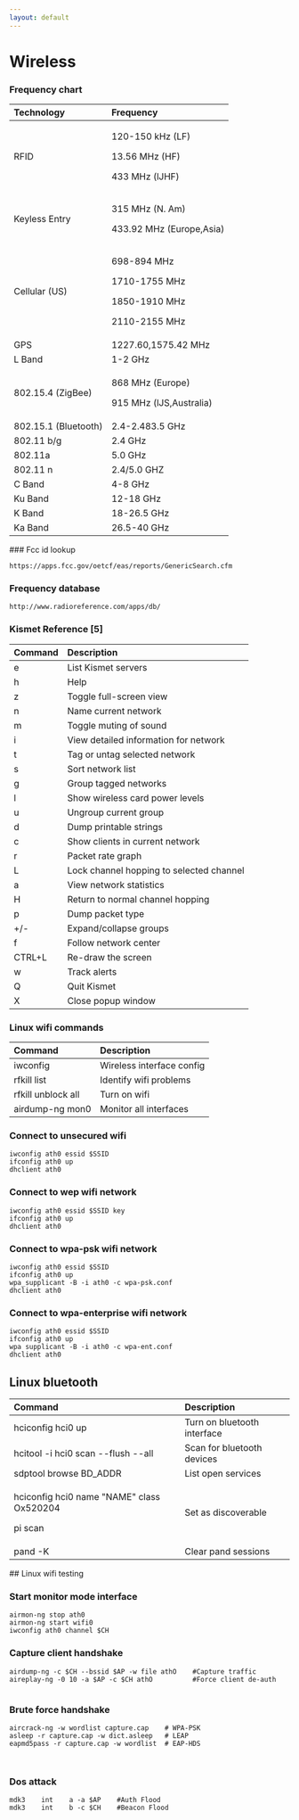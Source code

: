 ```yaml
---
layout: default
---
```


# Wireless

### Frequency chart

<table>
  <thead>
    <tr>
      <th style="text-align:left"><b>Technology</b>
      </th>
      <th style="text-align:left"><b>Frequency</b>
      </th>
    </tr>
  </thead>
  <tbody>
    <tr>
      <td style="text-align:left">RFID</td>
      <td style="text-align:left">
        <p>120-150 kHz (LF)</p>
        <p>13.56 MHz (HF)</p>
        <p>433 MHz (lJHF)</p>
      </td>
    </tr>
    <tr>
      <td style="text-align:left">Keyless Entry</td>
      <td style="text-align:left">
        <p>315 MHz (N. Am)</p>
        <p>433.92 MHz (Europe,Asia)</p>
      </td>
    </tr>
    <tr>
      <td style="text-align:left">Cellular (US)</td>
      <td style="text-align:left">
        <p>698-894 MHz</p>
        <p>1710-1755 MHz</p>
        <p>1850-1910 MHz</p>
        <p>2110-2155 MHz</p>
      </td>
    </tr>
    <tr>
      <td style="text-align:left">GPS</td>
      <td style="text-align:left">1227.60,1575.42 MHz</td>
    </tr>
    <tr>
      <td style="text-align:left">L Band</td>
      <td style="text-align:left">1-2 GHz</td>
    </tr>
    <tr>
      <td style="text-align:left">802.15.4 (ZigBee)</td>
      <td style="text-align:left">
        <p>868 MHz (Europe)</p>
        <p>915 MHz (lJS,Australia)</p>
      </td>
    </tr>
    <tr>
      <td style="text-align:left">802.15.1 (Bluetooth)</td>
      <td style="text-align:left">2.4-2.483.5 GHz</td>
    </tr>
    <tr>
      <td style="text-align:left">802.11 b/g</td>
      <td style="text-align:left">2.4 GHz</td>
    </tr>
    <tr>
      <td style="text-align:left">802.11a</td>
      <td style="text-align:left">5.0 GHz</td>
    </tr>
    <tr>
      <td style="text-align:left">802.11 n</td>
      <td style="text-align:left">2.4/5.0 GHZ</td>
    </tr>
    <tr>
      <td style="text-align:left">C Band</td>
      <td style="text-align:left">4-8 GHz</td>
    </tr>
    <tr>
      <td style="text-align:left">Ku Band</td>
      <td style="text-align:left">12-18 GHz</td>
    </tr>
    <tr>
      <td style="text-align:left">K Band</td>
      <td style="text-align:left">18-26.5 GHz</td>
    </tr>
    <tr>
      <td style="text-align:left">Ka Band</td>
      <td style="text-align:left">26.5-40 GHz</td>
    </tr>
  </tbody>
</table>### Fcc id lookup

```text
https://apps.fcc.gov/oetcf/eas/reports/GenericSearch.cfm
```

### Frequency database

```text
http://www.radioreference.com/apps/db/
```

### Kismet Reference \[5\]

| **Command** | **Description** |
| :--- | :--- |
| e | List Kismet servers |
| h | Help |
| z | Toggle full-screen view |
| n | Name current network |
| m | Toggle muting of sound |
| i | View detailed information for network |
| t | Tag or untag selected network |
| s | Sort network list |
| g | Group tagged networks |
| l | Show wireless card power levels |
| u | Ungroup current group |
| d | Dump printable strings |
| c | Show clients in current network |
| r | Packet rate graph |
| L | Lock channel hopping to selected channel |
| a | View network statistics |
| H | Return to normal channel hopping |
| p | Dump packet type |
| +/- | Expand/collapse groups |
| f | Follow network center |
| CTRL+L | Re-draw the screen |
| w | Track alerts |
| Q | Quit Kismet |
| X | Close popup window |

### Linux wifi commands

| Command | Description |
| :--- | :--- |
| iwconfig | Wireless interface config |
| rfkill list | Identify wifi problems |
| rfkill unblock all | Turn on wifi |
| airdump-ng mon0 | Monitor all interfaces |

### Connect to unsecured wifi

```text
iwconfig ath0 essid $SSID
ifconfig ath0 up
dhclient ath0
```

### Connect to wep wifi network

```text
iwconfig ath0 essid $SSID key
ifconfig ath0 up
dhclient ath0
```

### Connect to wpa-psk wifi network

```text
iwconfig ath0 essid $SSID
ifconfig ath0 up
wpa_supplicant -B -i ath0 -c wpa-psk.conf
dhclient ath0
```

### Connect to wpa-enterprise wifi network

```text
iwconfig ath0 essid $SSID
ifconfig ath0 up
wpa supplicant -B -i ath0 -c wpa-ent.conf
dhclient ath0
```

## Linux bluetooth

<table>
  <thead>
    <tr>
      <th style="text-align:left"><b>Command</b>
      </th>
      <th style="text-align:left"><b>Description</b>
      </th>
    </tr>
  </thead>
  <tbody>
    <tr>
      <td style="text-align:left">hciconfig hci0 up</td>
      <td style="text-align:left">Turn on bluetooth interface</td>
    </tr>
    <tr>
      <td style="text-align:left">hcitool -i hci0 scan --flush --all</td>
      <td style="text-align:left">Scan for bluetooth devices</td>
    </tr>
    <tr>
      <td style="text-align:left">sdptool browse BD_ADDR</td>
      <td style="text-align:left">List open services</td>
    </tr>
    <tr>
      <td style="text-align:left">
        <p>hciconfig hci0 name &quot;NAME&quot; class Ox520204</p>
        <p>pi scan</p>
      </td>
      <td style="text-align:left">Set as discoverable</td>
    </tr>
    <tr>
      <td style="text-align:left">pand -K</td>
      <td style="text-align:left">Clear pand sessions</td>
    </tr>
  </tbody>
</table>## Linux wifi testing

### Start monitor mode interface

```text
airmon-ng stop ath0
airmon-ng start wifi0
iwconfig ath0 channel $CH
```

### Capture client handshake

```text
airdump-ng -c $CH --bssid $AP -w file athO    #Capture traffic
aireplay-ng -0 10 -a $AP -c $CH athO          #Force client de-auth


```

### Brute force handshake

```text
aircrack-ng -w wordlist capture.cap    # WPA-PSK
asleep -r capture.cap -w dict.asleep   # LEAP
eapmd5pass -r capture.cap -w wordlist  # EAP-HDS



```

### Dos attack

```text
mdk3    int    a -a $AP    #Auth Flood
mdk3    int    b -c $CH    #Beacon Flood
```

